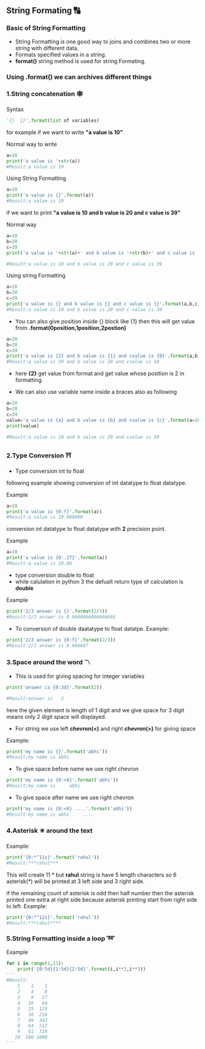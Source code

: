 ## String Formating :capital_abcd:

### Basic of String Formatting
- String Formatting is one good way to joins and combines two or more string with different data.
- Formats specified values in a string.
- **format()**  string method is used for string Formating.

### Using .format() we can archives different things

### 1.String concatenation :spider_web:
Syntax
```python
'{}  {}'.format(list of variables)
```

for example if we want to write **"a value is 10"**

Normal way to write
```python
a=10
print('a value is '+str(a))
#Result:a value is 10
```
Using String Formatting
```python
a=10
print('a value is {}'.format(a))
#Result:a value is 10
```
if we want to print **"a value is 10 and b value is 20 and c value is 39"**

Normal way
```python
a=10
b=20
c=39
print('a value is '+str(a)+' and b value is '+str(b)+' and c value is '+str(c))

#Result:a value is 10 and b value is 20 and c value is 39
```

Using string Formatting
```python
a=10
b=20
c=39
print('a value is {} and b value is {} and c value is {}'.format(a,b,c))
#Result:a value is 10 and b value is 20 and c value is 39
```

- You can also give position inside {} block like {1} then this will get value from **.format(0position,1position,2postion)**
```python
a=10
b=20
c=39
print('a value is {2} and b value is {1} and cvalue is {0}'.format(a,b,c))
#Result:a value is 39 and b value is 20 and cvalue is 10

```
- here **{2}** get value from format and get value whose position is 2 in formatting.

- We can also use variable name inside a braces also as following
```python
a=10
b=20
c=39
value='a value is {a} and b value is {b} and cvalue is {c}'.format(a=10,b=20,c=39)
print(value)

#Result:a value is 10 and b value is 20 and cvalue is 39
```


###  2.Type Conversion :shinto_shrine:
- Type conversion int to float

following example showing conversion of int datatype to float datatype.

Example
```python
a=10
print('a value is {0:f}'.format(a))
#Result:a value is 10.000000
```
conversion int datatype to float datatype with **2** precision point.

Example
```python
a=10
print('a value is {0:.2f}'.format(a))
#Result:a value is 10.00
```
- type conversion double to float
- while calulation in python 3 the defualt return type of calculation is **double**

Example
```python
print('2/3 answer is {}'.format(2/3))
#Result:2/3 answer is 0.6666666666666666

```
- To conversion of double daatatype to float datatpe.
Example:
```python
print('2/3 answer is {0:f}'.format(2/3))
#Result:2/3 answer is 0.666667
```


### 3.Space around the word :part_alternation_mark:

- This is used for giving spacing for integer variables
```python
print('answer is {0:3d}'.format(2))

#Result:answer is   2
```
here the given element is length of 1 digit and we give space for 3 digit means only 2 digit space will displayed.


- For string we use left **chevron(<)** and right **chevron(>)** for giving space

Example:
```python
print('my name is {}'.format('abhi'))
#Result:my name is abhi
```

- To give space before name we use right chevron
```python
print('my name is {0:>8}'.format('abhi'))
#Result:my name is     abhi
```

- To give space after name we use right chevron
```python
print('my name is {0:<8} ....'.format('abhi'))
#Result:my name is abhi     ....
```
### 4.Asterisk :eight_pointed_black_star: around the text
Example:

```python
print('{0:*^11s}'.format('rahul'))
#Result:***rahul***

```
This will create 11 * but **rahul** string is have 5 length characters so 6 asterisk(*) will be printed at 3 left side and 3 right side.
                             
if the remaining count of asterisk is odd then half number then the asterisk printed one extra at right side because asterisk 
printing start from right side to left.
Example:
```python
print('{0:*^12s}'.format('rahul'))
#Result:***rahul****
```

### 5.String Formatting inside a loop    :loop: 

Example
```python
for i in range(1,11):                           
	print('{0:5d}{1:5d}{2:5d}'.format(i,i**2,i**3))
'''
#Result:
    1    1    1
    2    4    8
    3    9   27
    4   16   64
    5   25  125
    6   36  216
    7   49  343
    8   64  512
    9   81  729
   10  100 1000
'''
```                                
